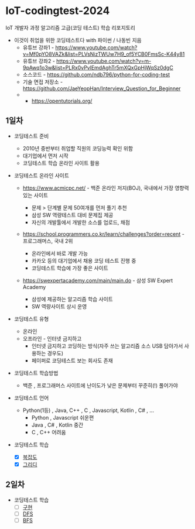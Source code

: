 # IoT-codingtest-2024
IoT 개발자 과정 알고리즘 고급(코딩 테스트) 학습 리포지토리

- 이것이 취업을 위한 코딩테스트다 with 파이썬 / 나동빈 지음
    - 유튜브 강좌1 - https://www.youtube.com/watch?v=Mf0pYO8VAZk&list=PLVsNizTWUw7H9_of5YCB0FmsSc-K44y81
    - 유튜브 강좌2 - https://www.youtube.com/watch?v=m-9pAwq1o3w&list=PLRx0vPvlEmdAghTr5mXQxGpHjWqSz0dgC
    - 소스코드 - https://github.com/ndb796/python-for-coding-test
    - 기술 면접 저장소 - https://github.com/JaeYeopHan/Interview_Question_for_Beginner
    - - https://opentutorials.org/

## 1일차
- 코딩테스트 준비
    - 2010년 중반부터 취업할 직원의 코딩능력 확인 위함
    - 대기업에서 먼저 시작
    - 코딩테스트 학습 온라인 사이트 활용

- 코딩테스트 온라인 사이트
    - https://www.acmicpc.net/ - 백준 온라인 저지(BOJ), 국내에서 가장 영향력있는 사이트
        - 문제 > 단계별 문제 50여개를 먼저 풀기 추천
        - 삼성 SW 역량테스트 대비 문제집 제공
        - 자신의 개발툴에서 개발한 소스를 업로드, 채점

    - https://school.programmers.co.kr/learn/challenges?order=recent - 프로그래머스, 국내 2위
        - 온라인에서 바로 개발 가능
        - 카카오 등의 대기업에서 채용 코딩 테스트 진행 중
        - 코딩테스트 학습에 가장 좋은 사이트
    
    - https://swexpertacademy.com/main/main.do - 삼성 SW Expert Academy
        - 삼성에 제공하는 알고리즘 학습 사이트
        - SW 역량사이트 상시 운영

- 코딩테스트 유형
    - 온라인
    - 오프라인 - 인터넷 금지하고 
        - 인터넷 금지하고 코딩하는 방식(자주 쓰는 알고리즘 소스 USB 담아가서 사용하는 경우도)
        - 페이퍼로 코딩테스트 보는 회사도 존재

- 코딩테스트 학습방법
    - 백준 , 프로그래머스 사이트에 난이도가 낮은 문제부터 꾸준히(!) 풀어가야 

- 코딩테스트 언어  
    - Python(1등) , Java, C++ , C , Javascript, Kotlin , C# , ...
        - Python , Javascript 쉬운편
        - Java , C# , Kotlin 중간
        - C , C++ 어려움

- 코딩테스트 학습
    - [x] [복잡도](https://github.com/som7199/IoT-codingtest-2024/blob/main/day01/ct001_complexity.ipynb)
    - [x] [그리디](https://github.com/som7199/IoT-codingtest-2024/blob/main/day01/ct002_greedy.ipynb)

## 2일차
- 코딩테스트 학습
    - [ ] [구현]()
    - [ ] [DFS]()
    - [ ] [BFS]()